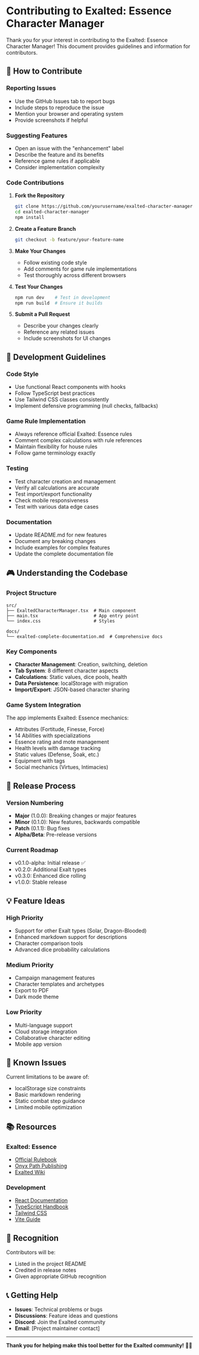 # Contributing to Exalted: Essence Character Manager

Thank you for your interest in contributing to the Exalted: Essence Character Manager! This document provides guidelines and information for contributors.

## 🤝 How to Contribute

### Reporting Issues
- Use the GitHub Issues tab to report bugs
- Include steps to reproduce the issue
- Mention your browser and operating system
- Provide screenshots if helpful

### Suggesting Features
- Open an issue with the "enhancement" label
- Describe the feature and its benefits
- Reference game rules if applicable
- Consider implementation complexity

### Code Contributions

1. **Fork the Repository**
   ```bash
   git clone https://github.com/yourusername/exalted-character-manager.git
   cd exalted-character-manager
   npm install
   ```

2. **Create a Feature Branch**
   ```bash
   git checkout -b feature/your-feature-name
   ```

3. **Make Your Changes**
   - Follow existing code style
   - Add comments for game rule implementations
   - Test thoroughly across different browsers

4. **Test Your Changes**
   ```bash
   npm run dev    # Test in development
   npm run build  # Ensure it builds
   ```

5. **Submit a Pull Request**
   - Describe your changes clearly
   - Reference any related issues
   - Include screenshots for UI changes

## 🎯 Development Guidelines

### Code Style
- Use functional React components with hooks
- Follow TypeScript best practices
- Use Tailwind CSS classes consistently
- Implement defensive programming (null checks, fallbacks)

### Game Rule Implementation
- Always reference official Exalted: Essence rules
- Comment complex calculations with rule references
- Maintain flexibility for house rules
- Follow game terminology exactly

### Testing
- Test character creation and management
- Verify all calculations are accurate
- Test import/export functionality
- Check mobile responsiveness
- Test with various data edge cases

### Documentation
- Update README.md for new features
- Document any breaking changes
- Include examples for complex features
- Update the complete documentation file

## 🎮 Understanding the Codebase

### Project Structure
```
src/
├── ExaltedCharacterManager.tsx  # Main component
├── main.tsx                     # App entry point
└── index.css                    # Styles

docs/
└── exalted-complete-documentation.md  # Comprehensive docs
```

### Key Components
- **Character Management**: Creation, switching, deletion
- **Tab System**: 8 different character aspects
- **Calculations**: Static values, dice pools, health
- **Data Persistence**: localStorage with migration
- **Import/Export**: JSON-based character sharing

### Game System Integration
The app implements Exalted: Essence mechanics:
- Attributes (Fortitude, Finesse, Force)
- 14 Abilities with specializations
- Essence rating and mote management
- Health levels with damage tracking
- Static values (Defense, Soak, etc.)
- Equipment with tags
- Social mechanics (Virtues, Intimacies)

## 🔄 Release Process

### Version Numbering
- **Major** (1.0.0): Breaking changes or major features
- **Minor** (0.1.0): New features, backwards compatible
- **Patch** (0.1.1): Bug fixes
- **Alpha/Beta**: Pre-release versions

### Current Roadmap
- v0.1.0-alpha: Initial release ✅
- v0.2.0: Additional Exalt types
- v0.3.0: Enhanced dice rolling
- v1.0.0: Stable release

## 💡 Feature Ideas

### High Priority
- Support for other Exalt types (Solar, Dragon-Blooded)
- Enhanced markdown support for descriptions
- Character comparison tools
- Advanced dice probability calculations

### Medium Priority
- Campaign management features
- Character templates and archetypes
- Export to PDF
- Dark mode theme

### Low Priority
- Multi-language support
- Cloud storage integration
- Collaborative character editing
- Mobile app version

## 🐛 Known Issues

Current limitations to be aware of:
- localStorage size constraints
- Basic markdown rendering
- Static combat step guidance
- Limited mobile optimization

## 📚 Resources

### Exalted: Essence
- [Official Rulebook](https://www.drivethrurpg.com/product/162759/Exalted-Essence)
- [Onyx Path Publishing](https://www.onyxpathpublishing.com/)
- [Exalted Wiki](https://exalted.fandom.com/)

### Development
- [React Documentation](https://react.dev/)
- [TypeScript Handbook](https://www.typescriptlang.org/docs/)
- [Tailwind CSS](https://tailwindcss.com/docs)
- [Vite Guide](https://vitejs.dev/guide/)

## 🙏 Recognition

Contributors will be:
- Listed in the project README
- Credited in release notes
- Given appropriate GitHub recognition

## 📞 Getting Help

- **Issues**: Technical problems or bugs
- **Discussions**: Feature ideas and questions
- **Discord**: Join the Exalted community
- **Email**: [Project maintainer contact]

---

**Thank you for helping make this tool better for the Exalted community!** 🎲✨